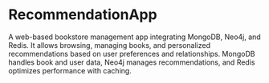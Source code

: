 # RecommendationApp
A web-based bookstore management app integrating MongoDB, Neo4j, and Redis. It allows browsing, managing books, and personalized recommendations based on user preferences and relationships. MongoDB handles book and user data, Neo4j manages recommendations, and Redis optimizes performance with caching.
